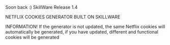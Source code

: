 Soon back :)
SkillWare Release 1.4

NETFLIX COOKIES GENERATOR BUILT ON SKILLWARE

INFORMATION!
If the generator is not updated, the same Netflix cookies will automatically be generated, if you have updated, different and functional cookies will be generated
